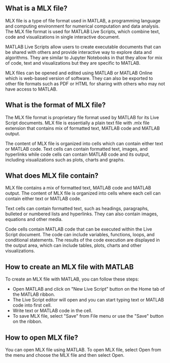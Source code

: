## What is a MLX file?

MLX file is a type of file format used in MATLAB, a programming language and computing environment for numerical computation and data analysis. The MLX file format is used for MATLAB Live Scripts, which combine text, code and visualizations in single interactive document.

MATLAB Live Scripts allow users to create executable documents that can be shared with others and provide interactive way to explore data and algorithms. They are similar to Jupyter Notebooks in that they allow for mix of code, text and visualizations but they are specific to MATLAB.

MLX files can be opened and edited using MATLAB or MATLAB Online which is web-based version of software. They can also be exported to other file formats such as PDF or HTML for sharing with others who may not have access to MATLAB.

## What is the format of MLX file?

The MLX file format is proprietary file format used by MATLAB for its Live Script documents. MLX file is essentially a plain text file with .mlx file extension that contains mix of formatted text, MATLAB code and MATLAB output.

The content of MLX file is organized into cells which can contain either text or MATLAB code. Text cells can contain formatted text, images, and hyperlinks while code cells can contain MATLAB code and its output, including visualizations such as plots, charts and graphs.

## What does MLX file contain?

MLX file contains a mix of formatted text, MATLAB code and MATLAB output. The content of MLX file is organized into cells where each cell can contain either text or MATLAB code.

Text cells can contain formatted text, such as headings, paragraphs, bulleted or numbered lists and hyperlinks. They can also contain images, equations and other media.

Code cells contain MATLAB code that can be executed within the Live Script document. The code can include variables, functions, loops, and conditional statements. The results of the code execution are displayed in the output area, which can include tables, plots, charts and other visualizations.

## How to create an MLX file with MATLAB

To create an MLX file with MATLAB, you can follow these steps:

- Open MATLAB and click on "New Live Script" button on the Home tab of the MATLAB ribbon.
- The Live Script editor will open and you can start typing text or MATLAB code into first cell.
- Write text or MATLAB code in the cell.
- To save MLX file, select "Save" from File menu or use the "Save" button on the ribbon.

## How to open MLX file?

You can open MLX file using MATLAB. To open MLX file, select Open from the menu and choose the MLX file and then select Open.

